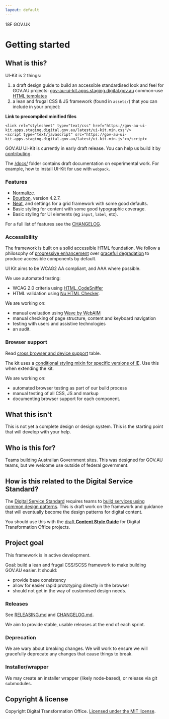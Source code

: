 ```yaml
---
layout: default
---
```


18F GOV.UK


# Getting started

## What is this?

UI-Kit is 2 things:

1. a draft design guide to build an accessible standardised look and feel for GOV.AU projects: [gov-au-ui-kit.apps.staging.digital.gov.au](http://gov-au-ui-kit.apps.staging.digital.gov.au/)
 common-use [HTML templates](/examples)
2. a lean and frugal CSS & JS framework (found in `assets/`) that you can
include in your project:

**Link to precompiled minified files**

```
<link rel="stylesheet" type="text/css" href="https://gov-au-ui-kit.apps.staging.digital.gov.au/latest/ui-kit.min.css"/>
<script type="text/javascript" src="https://gov-au-ui-kit.apps.staging.digital.gov.au/latest/ui-kit.min.js"></script>
```

GOV.AU UI-Kit is currently in early draft release. You can help us build it by [contributing](CONTRIBUTING.md).

The [/docs/](https://github.com/AusDTO/gov-au-ui-kit/tree/develop/docs) folder contains draft documentation on experimental work. For example, how to install UI-Kit for use with `webpack`.

### Features

- <a href="https://necolas.github.io/normalize.css/" rel="external">Normalize</a>.
- <a href="http://bourbon.io/" rel="external">Bourbon</a>, version 4.2.7.
- <a href="http://neat.bourbon.io/" rel="external">Neat</a>, and settings for a grid framework with some good defaults.
- Basic styling for content with some good typographic coverage.
- Basic styling for UI elements (eg `input`, `label`, etc).

For a full list of features see the [CHANGELOG](CHANGELOG.md).

### Accessibility

The framework is built on a solid accessible HTML foundation. We follow a philosophy of <a href="https://en.wikipedia.org/wiki/Progressive_enhancement" rel="external">progressive enhancement</a> over <a href="https://en.wikipedia.org/wiki/Fault_tolerance" rel="external">graceful degradation</a> to produce accessible components by default.

UI Kit aims to be WCAG2 AA compliant, and AAA where possible.

We use automated testing:
- WCAG 2.0 criteria using <a href="http://squizlabs.github.io/HTML_CodeSniffer/" rel="external">HTML_CodeSniffer</a>
- HTML validation using <a href="http://validator.github.io/validator/" rel="external">Nu HTML Checker</a>.

We are working on:
- manual evaluation using <a href="http://wave.webaim.org/" rel="external">Wave by WebAIM</a>
- manual checking of page structure, content and keyboard navigation
- testing with users and assistive technologies
- an audit.

### Browser support
Read [cross browser and device support](BROWSER-SUPPORT.md) table.

The kit uses a [conditional styling mixin for specific versions of IE](https://github.com/AusDTO/gov-au-ui-kit/tree/develop/assets/sass/_ie.scss). Use this when extending the kit.

We are working on:

- automated browser testing as part of our build process
- manual testing of all CSS, JS and markup
- documenting browser support for each component.

## What this isn't

This is not yet a complete design or design system. This is the starting point that will develop with your help.

## Who is this for?

Teams building Australian Government sites. This was designed for GOV.AU teams, but we welcome use outside of federal government.

## How is this related to the Digital Service Standard?

The <a href="https://www.dto.gov.au/standard/" rel="external">Digital Service Standard</a> requires teams to <a href="https://www.dto.gov.au/standard/6-consistent-and-responsive/" rel="external">build services using common design patterns</a>. This is draft work on the framework and guidance that will eventually become the design patterns for digital content.

You should use this with the <a href="http://content-style-guide.apps.staging.digital.gov.au/" rel="external">draft <strong>Content Style Guide</strong></a> for Digital Transformation Office projects.

## Project goal

This framework is in active development.

Goal: build a lean and frugal CSS/SCSS framework to make building GOV.AU easier. It should:

- provide base consistency
- allow for easier rapid prototyping directly in the browser
- should not get in the way of customised design needs.

### Releases

See [RELEASING.md](RELEASING.md) and [CHANGELOG.md](CHANGELOG.md).

We aim to provide stable, usable releases at the end of each sprint.

### Deprecation

We are wary about breaking changes. We will work to ensure we will gracefully deprecate any changes that cause things to break.

### Installer/wrapper

We may create an installer wrapper (likely node-based), or release via git submodules.

## Copyright & license

Copyright Digital Transformation Office. <a href="(https://github.com/AusDTO/gov-au-ui-kit/blob/master/LICENSE" rel="external license">Licensed under the MIT license</a>.
